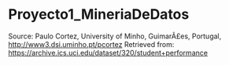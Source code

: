# Proyecto1_MineriaDeDatos
Source: Paulo Cortez, University of Minho, GuimarÃ£es, Portugal, http://www3.dsi.uminho.pt/pcortez
Retrieved from: https://archive.ics.uci.edu/dataset/320/student+performance
